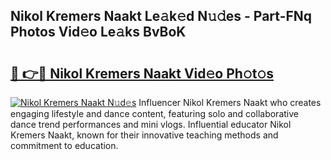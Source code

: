 ## Nikol Kremers Naakt Le𝚊k𝚎d N𝚞𝚍es - Part-FNq Photos Vid𝚎o Le𝚊ks BvBoK

# <h2><a href="http://fb93kw.evod.top/?m=Nikol+Kremers+Naakt">🔗 👉🔴 Nikol Kremers Naakt Vid𝚎o Ph𝚘t𝚘s</a></h2>

[![Nikol Kremers Naakt N𝚞d𝚎s](https://i.imgur.com/8V9OHl7.gif)](http://fb93kw.evod.top/?m=Nikol+Kremers+Naakt)
Influencer Nikol Kremers Naakt who creates engaging lifestyle and dance content, featuring solo and collaborative dance trend performances and mini vlogs. Influential educator Nikol Kremers Naakt, known for their innovative teaching methods and commitment to education. 
